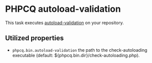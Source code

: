 PHPCQ autoload-validation
=========================

This task executes [autoload-validation](https://github.com/phpcq/autoload-validation) on
your repository.

Utilized properties
-------------------

* `phpcq.bin.autoload-validation` the path to the check-autoloading executable (default: ${phpcq.bin.dir}/check-autoloading.php).
